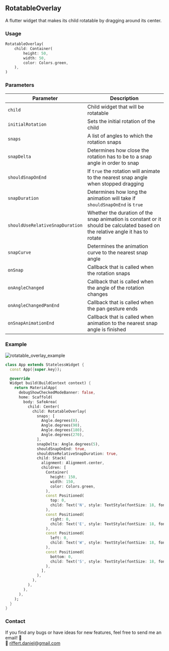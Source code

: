 ## RotatableOverlay

A flutter widget that makes its child rotatable by dragging around its center.

### Usage

```dart
RotatableOverlay(
    child: Container(
        height: 50,
        width: 50,
        color: Colors.green,
    ),
)
```

### Parameters

| Parameter | Description |
|---|---|
| `child` | Child widget that will be rotatable |
| `initialRotation` | Sets the initial rotation of the child |
| `snaps` | A list of angles to which the rotation snaps |
| `snapDelta` | Determines how close the rotation has to be to a snap angle in order to snap |
| `shouldSnapOnEnd` | If `true` the rotation will animate to the nearest snap angle when stopped dragging |
| `snapDuration` | Determines how long the animation will take if `shouldSnapOnEnd` is `true` |
| `shouldUseRelativeSnapDuration` | Whether the duration of the snap animation is constant or it should be calculated based on the relative angle it has to rotate |
| `snapCurve` | Determines the animation curve to the nearest snap angle |
| `onSnap` | Callback that is called when the rotation snaps |
| `onAngleChanged` | Callback that is called when the angle of the rotation changes |
| `onAngleChangedPanEnd` | Callback that is called when the pan gesture ends |
| `onSnapAnimationEnd` | Callback that is called when animation to the nearest snap angle is finished |

### Example

![rotatable_overlay_example](https://github.com/daniel-riffi/rotatable_overlay/assets/48239596/a8d96979-530e-4985-9f77-9bd622e20547)

```dart
class App extends StatelessWidget {
  const App({super.key});

  @override
  Widget build(BuildContext context) {
    return MaterialApp(
      debugShowCheckedModeBanner: false,
      home: Scaffold(
        body: SafeArea(
          child: Center(
            child: RotatableOverlay(
              snaps: [
                Angle.degrees(0),
                Angle.degrees(90),
                Angle.degrees(180),
                Angle.degrees(270),
              ],
              snapDelta: Angle.degrees(5),
              shouldSnapOnEnd: true,
              shouldUseRelativeSnapDuration: true,
              child: Stack(
                alignment: Alignment.center,
                children: [
                  Container(
                    height: 150,
                    width: 150,
                    color: Colors.green,
                  ),
                  const Positioned(
                    top: 0,
                    child: Text('N', style: TextStyle(fontSize: 18, fontWeight: FontWeight.bold)),
                  ),
                  const Positioned(
                    right: 0,
                    child: Text('E', style: TextStyle(fontSize: 18, fontWeight: FontWeight.bold)),
                  ),
                  const Positioned(
                    left: 0,
                    child: Text('W', style: TextStyle(fontSize: 18, fontWeight: FontWeight.bold)),
                  ),
                  const Positioned(
                    bottom: 0,
                    child: Text('S', style: TextStyle(fontSize: 18, fontWeight: FontWeight.bold)),
                  ),
                ],
              ),
            ),
          ),
        ),
      ),
    );
  }
}
```

### Contact

If you find any bugs or have ideas for new features, feel free to send me an email! 👋 \
📧 riffert.daniel@gmail.com
